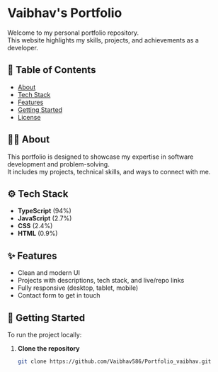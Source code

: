 # Vaibhav's Portfolio

Welcome to my personal portfolio repository.  
This website highlights my skills, projects, and achievements as a developer.

## 📌 Table of Contents
- [About](#about)
- [Tech Stack](#tech-stack)
- [Features](#features)
- [Getting Started](#getting-started)
- [License](#license)

## 🧑‍💻 About
This portfolio is designed to showcase my expertise in software development and problem-solving.  
It includes my projects, technical skills, and ways to connect with me.  

## ⚙️ Tech Stack
- **TypeScript** (94%)  
- **JavaScript** (2.7%)  
- **CSS** (2.4%)  
- **HTML** (0.9%)  

## ✨ Features
- Clean and modern UI  
- Projects with descriptions, tech stack, and live/repo links  
- Fully responsive (desktop, tablet, mobile)  
- Contact form to get in touch  

## 🚀 Getting Started

To run the project locally:

1. **Clone the repository**
   ```bash
   git clone https://github.com/Vaibhav586/Portfolio_vaibhav.git
